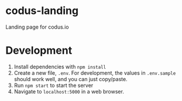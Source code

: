 # codus-landing
Landing page for codus.io

# Development
1. Install dependencies with `npm install`
2. Create a new file, `.env`. For development, the values in `.env.sample` should work well, and you can just copy/paste.
3. Run `npm start` to start the server
7. Navigate to `localhost:5000` in a web browser.
